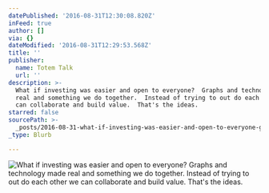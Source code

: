 ```yaml
---
datePublished: '2016-08-31T12:30:08.820Z'
inFeed: true
author: []
via: {}
dateModified: '2016-08-31T12:29:53.568Z'
title: ''
publisher:
  name: Totem Talk
  url: ''
description: >-
  What if investing was easier and open to everyone?  Graphs and technology made
  real and something we do together.  Instead of trying to out do each other we
  can collaborate and build value.  That's the ideas.  
starred: false
sourcePath: >-
  _posts/2016-08-31-what-if-investing-was-easier-and-open-to-everyone-graphs-a.md
_type: Blurb

---
```

![What if investing was easier and open to everyone?  Graphs and technology made real and something we do together.  Instead of trying to out do each other we can collaborate and build value.  That's the ideas.  ](https://the-grid-user-content.s3-us-west-2.amazonaws.com/53ccc92d-eaad-493e-b186-8c75193e6b29.jpg)